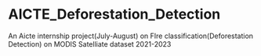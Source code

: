 # AICTE_Deforestation_Detection
An Aicte internship project(July-August) on  FIre classification(Deforestation Detection) on MODIS Satelliate dataset 2021-2023
